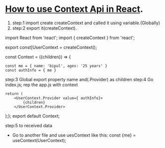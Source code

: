 # [How to use Context Api in React](https://reactjs.org/docs/context.html).

 1. step:1 import create createContext and called it using variable.(Globally)
 2. step:2 export it(createContext).

import React from 'react';
import { createContext } from 'react';

export const[UserContext = createContext();

const Context = ({children}) => {

    const me = { name: 'bipul', ages: '25 years' }
    const authInfo = { me }



step:3 Global export property name and(.Provider) as children
step:4 Go index.js; rep the app.js with context 

    return (
        <UserContext.Provider value={ authInfo}>
            {children}
        </UserContext.Provider>   
);};
export default Context;


step:5 to received data
* Go to another file and use uesContext like this:
 const {me} = useContext(UserContext);
